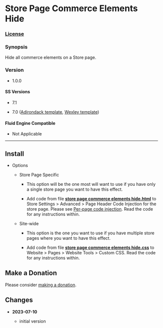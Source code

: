 # Store Page Commerce Elements Hide

### [License][1]

### Synopsis

Hide all commerce elements on a Store page.

### Version

  * 1.0.0

#### SS Versions

  * 7.1
  
  * 7.0 ([Adirondack template][2], [Wexley template][3])

#### Fluid Engine Compatible

  * Not Applicable

---

## Install

* Options

  * Store Page Specific
  
    * This option will be the one most will want to use if you have only a
      single store page you want to have this effect.
      
    * Add code from file **[store page commerce elements hide.html][4]** to
      Store Settings > Advanced > Page Header Code Injection for the store page.
      Please see [Per-page code injection][5]. Read the code for any
      instructions within.
      
  * Site-wide
  
    * This option is the one you want to use if you have multiple store pages
      where you want to have this effect.
      
    * Add code from file **[store page commerce elements hide.css][6]** to
      Website > Pages > Website Tools > Custom CSS. Read the code for any
      instructions within.

## Make a Donation

Please consider [making a donation][7].

## Changes

<!-- * **2021-05-19**

  * added a choice of paragraph styles
  * user can set store url slug
  * bumped version to 0.2d0
  -->
* **2023-07-10**

  * initial version

[1]: https://github.com/tomsWebConsulting/twcsl/blob/main/LICENSE.txt#L1
[2]: https://support.squarespace.com/hc/en-us/articles/206545397-Adirondack-template
[3]: https://support.squarespace.com/hc/en-us/articles/220687128-Wexley-template
[4]: store%20page%20commerce%20elements%20hide.html#L1
[5]: https://support.squarespace.com/hc/en-us/articles/205815908-Using-code-injection#toc-per-page-code-injection
[6]: store%20page%20commerce%20elements%20hide.css#L1
[7]: https://github.com/tomsWebConsulting/twcsl#make-a-donation
